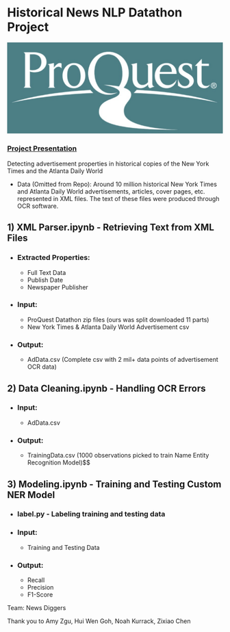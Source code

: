 # Historical News NLP Datathon Project
![alt text](https://github.com/nickrwu/Datathon-NLP/blob/main/images/proquest.png)
### [Project Presentation](https://drive.google.com/file/d/1eCpQxbUkfE0DCwmdudNwD_gwyc8UdFV7/view?usp=sharing)

Detecting advertisement properties in historical copies of the New York Times and the Atlanta Daily World
* Data (Omitted from Repo): Around 10 million historical New York Times and Atlanta Daily World advertisements, articles, cover pages, etc. represented in XML files. The text of these files were produced through OCR software.

## 1) **XML Parser.ipynb** - Retrieving Text from XML Files
* ### Extracted Properties:
    * Full Text Data
    * Publish Date
    * Newspaper Publisher
* ### Input:
  * ProQuest Datathon zip files (ours was split downloaded 11 parts)
  * New York Times & Atlanta Daily World Advertisement csv
* ### Output:
  * AdData.csv (Complete csv with 2 mil+ data points of advertisement OCR data)

## 2) **Data Cleaning.ipynb** - Handling OCR Errors
* ### Input:
  * AdData.csv
* ### Output:
  * TrainingData.csv (1000 observations picked to train Name Entity Recognition Model)$$

## 3) **Modeling.ipynb** - Training and Testing Custom NER Model
* ### **label.py** - Labeling training and testing data
* ### Input:
  * Training and Testing Data
* ### Output:
  * Recall
  * Precision
  * F1-Score

Team: News Diggers

Thank you to Amy Zgu, Hui Wen Goh, Noah Kurrack, Zixiao Chen

